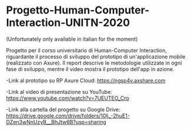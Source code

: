 # Progetto-Human-Computer-Interaction-UNITN-2020
(Unfortunately only available in italian for the moment)

Progetto per il corso universitario di Human-Computer Interaction, riguardante il processo di sviluppo del prototipo di un'applicazione mobile (realizzato con Axure). Il report descrive le metodologie utilizzate in ogni fase di sviluppo, mentre il video mostra il prototipo dell'app in azione.

-Link al prototipo su RP Axure Cloud:
https://ngsp4v.axshare.com

-Link al video di presentazione su YouTube:
https://www.youtube.com/watch?v=7UEUTEO_Cro

-Link alla cartella del progetto su Google Drive:
https://drive.google.com/drive/folders/10lj_-2huE1-DZen3wNnUzyB__BhJtw6B?usp=sharing
